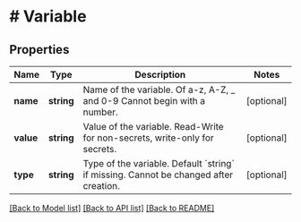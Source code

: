 # # Variable

## Properties

Name | Type | Description | Notes
------------ | ------------- | ------------- | -------------
**name** | **string** | Name of the variable. Of a-z, A-Z, _ and 0-9 Cannot begin with a number. | [optional] 
**value** | **string** | Value of the variable. Read-Write for non-secrets, write-only for secrets. | [optional] 
**type** | **string** | Type of the variable. Default &#x60;string&#x60; if missing. Cannot be changed after creation. | [optional] 

[[Back to Model list]](../../README.md#documentation-for-models) [[Back to API list]](../../README.md#documentation-for-api-endpoints) [[Back to README]](../../README.md)


